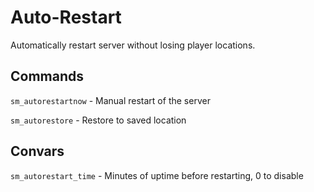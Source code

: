 # Auto-Restart
Automatically restart server without losing player locations.

## Commands
`sm_autorestartnow` - Manual restart of the server

`sm_autorestore` - Restore to saved location

## Convars
`sm_autorestart_time` - Minutes of uptime before restarting, 0 to disable
